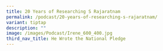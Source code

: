 ```yaml
---
title: 20 Years of Researching S Rajaratnam
permalink: /podcast/20-years-of-researching-s-rajaratnam/
variant: tiptap
description: ""
image: /images/Podcast/Irene_600_400.jpg
third_nav_title: He Wrote the National Pledge
---
```

